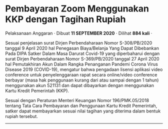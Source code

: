 Pembayaran Zoom Menggunakan KKP dengan Tagihan Rupiah
=====================================================

Pelaksanaan Anggaran · Dibuat **11 SEPTEMBER 2020** · Dilihat **884 kali** ·

Sesuai penjelasan surat Dirjen Perbendaharaan Nomor S-308/PB/2020 tanggal 9 April 2020 hal Penegasan Biaya/Belanja Yang Dapat Dibebankan Pada DIPA Satker Dalam Masa Darurat Covid-19 yang diperbaharui dengan surat Dirjen Perbendaharaan Nomor S-369/PB/2020 tanggal 27 April 2020 hal Pemutakhiran Akun Dalam Rangka Penanganan Pandemi Corona Virus Disease 2019 (COVID-19), mengatur bahwa pengadaan lisensi aplikasi video conference untuk penyelenggaraan rapat secara online/video conference berbayar (masa hak penggunaan kurang dari atau sampai dengan 1 tahun) menggunakan akun 521131 dan dapat dibayarkan dengan menggunakan Kartu Kredit Pemerintah (KKP).

  

Sesuai dengan Peraturan Menteri Keuangan Nomor 196/PMK.05/2018 tentang Tata Cara Pembayaran dan Penggunaan Kartu Kredit Pemerintah, satker dapat membayarkan sesuai nilai tagihan yang diterima dalam bentuk rupiah tersebut.

  
  
  

* * *